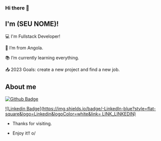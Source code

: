 ### Hi there 👋

## I'm (SEU NOME)!

:computer: I'm Fullstack Developer!

:house_with_garden: I’m from Angola.

:books: I’m currently learning everything.

:outbox_tray: 2023 Goals: create a new project and find a new job.


## About me

[![Github Badge](https://img.shields.io/badge/-Github-000?style=flat-square&logo=Github&logoColor=white&link=LINK_GIT)]([LINK_GIT](https://github.com/Hailes24))

[![Linkedin Badge](https://img.shields.io/badge/-LinkedIn-blue?style=flat-square&logo=Linkedin&logoColor=white&link= LINK_LINKEDIN)]( www.linkedin.com/in/hailes-maurício-066659217)

- Thanks for visiting.

- Enjoy it!! o/
<!--
**Hailes24/Hailes24** is a ✨ _special_ ✨ repository because its `README.md` (this file) appears on your GitHub profile.

Here are some ideas to get you started:

- 🔭 I’m currently working on ...
- 🌱 I’m currently learning ...
- 👯 I’m looking to collaborate on ...
- 🤔 I’m looking for help with ...
- 💬 Ask me about ...
- 📫 How to reach me: ...
- 😄 Pronouns: ...
- ⚡ Fun fact: ...
-->
